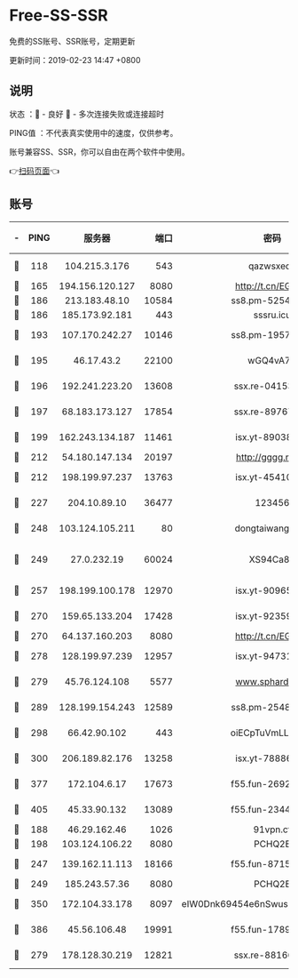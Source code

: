 # Free-SS-SSR

免费的SS账号、SSR账号，定期更新

更新时间：2019-02-23 14:47 +0800

## 说明

状态     ：🙂 - 良好 🙁 - 多次连接失败或连接超时

PING值   ：不代表真实使用中的速度，仅供参考。

账号兼容SS、SSR，你可以自由在两个软件中使用。

👉[扫码页面](https://liesauer.github.io/free-ss-ssr.github.io/)👈

## 账号

|-|PING|服务器|端口|密码|加密方式|区域|
|:----:|:----:|:-----:|-----:|:----:|:----:|:----:|
|🙂|118|104.215.3.176|543|qazwsxedc|aes-256-gcm|JP|
|🙂|165|194.156.120.127|8080|http://t.cn/EGJIyrl|rc4-md5|RU|
|🙂|186|213.183.48.10|10584|ss8.pm-52546050|rc4-md5|RU|
|🙂|186|185.173.92.181|443|sssru.icu|rc4-md5|RU|
|🙂|193|107.170.242.27|10146|ss8.pm-19577834|aes-256-cfb|US|
|🙂|195|46.17.43.2|22100|wGQ4vA7D|aes-256-gcm|RU|
|🙂|196|192.241.223.20|13608|ssx.re-04153947|aes-256-cfb|US|
|🙂|197|68.183.173.127|17854|ssx.re-89767953|aes-256-cfb|US|
|🙂|199|162.243.134.187|11461|isx.yt-89038787|aes-256-cfb|US|
|🙂|212|54.180.147.134|20197|http://gggg.rocks|chacha20|KR|
|🙂|212|198.199.97.237|13763|isx.yt-45410727|aes-256-cfb|US|
|🙂|227|204.10.89.10|36477|123456|aes-256-cfb|US|
|🙂|248|103.124.105.211|80|dongtaiwang.com|aes-256-cfb|US|
|🙂|249|27.0.232.19|60024|XS94Ca8K|xchacha20-ietf-poly1305|HK|
|🙂|257|198.199.100.178|12970|isx.yt-90965243|aes-256-cfb|US|
|🙂|270|159.65.133.204|17428|isx.yt-92359106|aes-256-cfb|SG|
|🙂|270|64.137.160.203|8080|http://t.cn/EGJIyrl|rc4-md5|CA|
|🙂|278|128.199.97.239|12957|isx.yt-94731774|aes-256-cfb|SG|
|🙂|279|45.76.124.108|5577|www.sphard.com|aes-256-cfb|AU|
|🙂|289|128.199.154.243|12589|ss8.pm-25483788|aes-256-cfb|SG|
|🙂|298|66.42.90.102|443|oiECpTuVmLLxk4Ts|aes-256-cfb|US|
|🙂|300|206.189.82.176|13258|isx.yt-78886970|aes-256-cfb|SG|
|🙂|377|172.104.6.17|17673|f55.fun-26926013|aes-256-cfb|US|
|🙂|405|45.33.90.132|13089|f55.fun-23448160|aes-256-cfb|US|
|🙂|188|46.29.162.46|1026|91vpn.cf|rc4-md5|RU|
|🙂|198|103.124.106.22|8080|PCHQ2E|rc4-md5|US|
|🙂|247|139.162.11.113|18166|f55.fun-87155784|aes-256-cfb|SG|
|🙂|249|185.243.57.36|8080|PCHQ2E|rc4-md5|US|
|🙂|350|172.104.33.178|8097|eIW0Dnk69454e6nSwuspv9DmS201tQ0D|aes-256-cfb|SG|
|🙂|386|45.56.106.48|19991|f55.fun-17890118|aes-256-cfb|US|
|🙁|279|178.128.30.219|12821|ssx.re-88166677|aes-256-cfb|SG|
